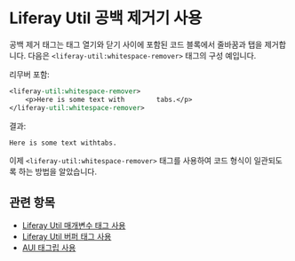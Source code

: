 # Liferay Util 공백 제거기 사용

공백 제거 태그는 태그 열기와 닫기 사이에 포함된 코드 블록에서 줄바꿈과 탭을 제거합니다. 다음은 `<liferay-util:whitespace-remover>` 태그의 구성 예입니다.

리무버 포함:

```jsp
<liferay-util:whitespace-remover>
    <p>Here is some text with        tabs.</p>
</liferay-util:whitespace-remover>
```

결과:

```html
Here is some text withtabs.
```
이제 `<liferay-util:whitespace-remover>` 태그를 사용하여 코드 형식이 일관되도록 하는 방법을 알았습니다.

## 관련 항목

* [Liferay Util 매개변수 태그 사용](./liferay-util-param.md)
* [Liferay Util 버퍼 태그 사용](./liferay-util-buffer.md)
* [AUI 태그립 사용](https://help.liferay.com/hc/en-us/articles/360028832812-Using-AUI-Taglibs)